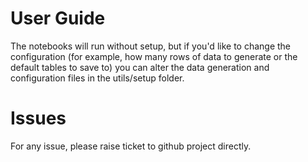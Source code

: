 # User Guide

The notebooks will run without setup, but if you'd like to change the configuration (for example, how many rows of data to generate or the default tables to save to) you can alter the data generation and configuration files in the utils/setup folder.

# Issues

For any issue, please raise ticket to github project directly.
